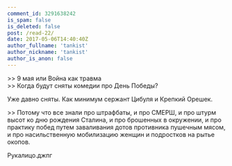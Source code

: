 ```yaml
---
comment_id: 3291638242
is_spam: false
is_deleted: false
post: /read-22/
date: 2017-05-06T14:40:40Z
author_fullname: 'tankist'
author_nickname: 'tankist'
author_is_anon: false
---
```


<p>&gt;&gt; 9 мая или Война как травма<br>&gt;&gt; Когда будут сняты комедии про День Победы?</p><p>Уже давно сняты. Как минимум сержант Цибуля и Крепкий Орешек.</p><p>&gt;&gt; Потому что все знали про штрафбаты, и про СМЕРШ, и про штурм высот ко дню рождения Сталина, и про брошенных в окружении, и про практику побед путем заваливания дотов противника пушечным мясом, и про насильственную мобилизацию женщин и подростков на рытье окопов.</p><p>Рукалицо.джпг</p>
